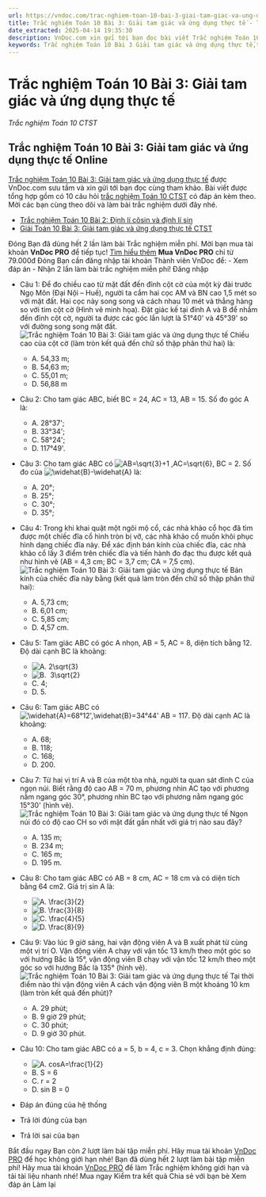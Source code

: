 ```yaml
---
url: https://vndoc.com/trac-nghiem-toan-10-bai-3-giai-tam-giac-va-ung-dung-thuc-te-290185
title: Trắc nghiệm Toán 10 Bài 3: Giải tam giác và ứng dụng thực tế - Trắc nghiệm Toán 10 CTST - VnDoc.com
date_extracted: 2025-04-14 19:35:30
description: VnDoc.com xin gửi tới bạn đọc bài viết Trắc nghiệm Toán 10 Bài 3: Giải tam giác và ứng dụng thực tế để bạn đọc cùng tham khảo.
keywords: Trắc nghiệm Toán 10 Bài 3 Giải tam giác và ứng dụng thực tế,trắc nghiệm toán 10,trắc nghiệm toán 10 CTST,trắc nghiệm toán 10 bài 3,toán 10,toán lớp 10,toán 10 CTST,toán 10 bài 3,Giải tam giác và ứng dụng thực tế
---
```


# Trắc nghiệm Toán 10 Bài 3: Giải tam giác và ứng dụng thực tế
 _Trắc nghiệm Toán 10 CTST_
## Trắc nghiệm Toán 10 Bài 3: Giải tam giác và ứng dụng thực tế Online
[Trắc nghiệm Toán 10 Bài 3: Giải tam giác và ứng dụng thực tế](<https://vndoc.com/trac-nghiem-toan-10-bai-3-giai-tam-giac-va-ung-dung-thuc-te-290185>) được VnDoc.com sưu tầm và xin gửi tới bạn đọc cùng tham khảo. Bài viết được tổng hợp gồm có 10 câu hỏi [trắc nghiệm Toán 10 CTST](<https://vndoc.com/trac-nghiem-toan-10-ctst>) có đáp án kèm theo. Mời các bạn cùng theo dõi và làm bài trắc nghiệm dưới đây nhé.
  * [Trắc nghiệm Toán 10 Bài 2: Định lí côsin và định lí sin](<https://vndoc.com/trac-nghiem-toan-10-bai-2-dinh-li-cosin-va-dinh-li-sin-290180>)
  * [Giải Toán 10 Bài 3: Giải tam giác và ứng dụng thực tế CTST](<https://vndoc.com/giai-toan-10-bai-3-giai-tam-giac-va-ung-dung-thuc-te-ctst-275580>)

Đóng
Bạn đã dùng hết 2 lần làm bài Trắc nghiệm miễn phí. Mời bạn mua tài khoản **VnDoc PRO** để tiếp tục\! [Tìm hiểu thêm](</pro>)
**Mua VnDoc PRO** chỉ từ 79.000đ
Đóng
Bạn cần đăng nhập tài khoản Thành viên VnDoc để:
\- Xem đáp án
\- Nhận 2 lần làm bài trắc nghiệm miễn phí\!
Đăng nhập 
  * Câu 1:
Để đo chiều cao từ mặt đất đến đỉnh cột cờ của một kỳ đài trước Ngọ Môn \(Đại Nội – Huế\), người ta cắm hai cọc AM và BN cao 1,5 mét so với mặt đất. Hai cọc này song song và cách nhau 10 mét và thẳng hàng so với tim cột cờ \(Hình vẽ minh họa\). Đặt giác kế tại đỉnh A và B để nhắm đến đỉnh cột cờ, người ta được các góc lần lượt là 51°40' và 45°39' so với đường song song mặt đất.
![Trắc nghiệm Toán 10 Bài 3: Giải tam giác và ứng dụng thực tế](https://i.vdoc.vn/data/image/2023/02/27/trac-nghiem-toan-10-bai-3-giai-tam-giac-va-ung-dung-thuc-te-1.jpg)
Chiều cao của cột cờ \(làm tròn kết quả đến chữ số thập phân thứ hai\) là:
    * A. 54,33 m;
    * B. 54,63 m;
    * C. 55,01 m;
    * D. 56,88 m
  * Câu 2:
Cho tam giác ABC, biết BC = 24, AC = 13, AB = 15. Số đo góc A là:
    * A. 28°37';
    * B. 33°34';
    * C. 58°24';
    * D. 117°49'.
  * Câu 3:
Cho tam giác ABC có ![AB=\\sqrt{3}+1 ,AC=\\sqrt{6}](https://tex.vdoc.vn?tex=AB%3D%5Csqrt%7B3%7D%2B1%20%2CAC%3D%5Csqrt%7B6%7D), BC = 2. Số đo của ![\\widehat{B}-\\widehat{A}](https://tex.vdoc.vn?tex=%5Cwidehat%7BB%7D-%5Cwidehat%7BA%7D) là:
    * A. 20°;
    * B. 25°;
    * C. 30°;
    * D. 35°;
  * Câu 4:
Trong khi khai quật một ngôi mộ cổ, các nhà khảo cổ học đã tìm được một chiếc đĩa cổ hình tròn bị vỡ, các nhà khảo cổ muốn khôi phục hình dạng chiếc đĩa này. Để xác định bán kính của chiếc đĩa, các nhà khảo cổ lấy 3 điểm trên chiếc đĩa và tiến hành đo đạc thu được kết quả như hình vẽ \(AB = 4,3 cm; BC = 3,7 cm; CA = 7,5 cm\).
![Trắc nghiệm Toán 10 Bài 3: Giải tam giác và ứng dụng thực tế](https://i.vdoc.vn/data/image/2023/02/27/trac-nghiem-toan-10-bai-3-giai-tam-giac-va-ung-dung-thuc-te-2.jpg)
Bán kính của chiếc đĩa này bằng \(kết quả làm tròn đến chữ số thập phân thứ hai\):
    * A. 5,73 cm;
    * B. 6,01 cm;
    * C. 5,85 cm;
    * D. 4,57 cm.
  * Câu 5:
Tam giác ABC có góc A nhọn, AB = 5, AC = 8, diện tích bằng 12. Độ dài cạnh BC là khoảng:
    * ![A. 2\\sqrt{3}](https://tex.vdoc.vn?tex=A.%202%5Csqrt%7B3%7D)
    * ![B.  3\\sqrt{2}](https://tex.vdoc.vn?tex=B.%C2%A0%203%5Csqrt%7B2%7D)
    * C. 4;
    * D. 5.
  * Câu 6:
Tam giác ABC có ![\\widehat{A}=68°12',\\widehat{B}=34°44' AB = 117](https://tex.vdoc.vn?tex=%5Cwidehat%7BA%7D%3D68%C2%B012'%2C%5Cwidehat%7BB%7D%3D34%C2%B044'%20AB%20%3D%20117). Độ dài cạnh AC là khoảng:
    * A. 68;
    * B. 118;
    * C. 168;
    * D. 200.
  * Câu 7:
Từ hai vị trí A và B của một tòa nhà, người ta quan sát đỉnh C của ngọn núi. Biết rằng độ cao AB = 70 m, phương nhìn AC tạo với phương nằm ngang góc 30°, phương nhìn BC tạo với phương nằm ngang góc 15°30' \(hình vẽ\).
![Trắc nghiệm Toán 10 Bài 3: Giải tam giác và ứng dụng thực tế](https://i.vdoc.vn/data/image/2023/02/27/trac-nghiem-toan-10-bai-3-giai-tam-giac-va-ung-dung-thuc-te-3.jpg)
Ngọn núi đó có độ cao CH so với mặt đất gần nhất với giá trị nào sau đây?
    * A. 135 m;
    * B. 234 m;
    * C. 165 m;
    * D. 195 m.
  * Câu 8:
Cho tam giác ABC có AB = 8 cm, AC = 18 cm và có diện tích bằng 64 cm2. Giá trị sin A là:
    * ![A. \\frac{3}{2}](https://tex.vdoc.vn?tex=A.%20%5Cfrac%7B3%7D%7B2%7D)
    * ![B. \\frac{3}{8}](https://tex.vdoc.vn?tex=B.%20%5Cfrac%7B3%7D%7B8%7D)
    * ![C. \\frac{4}{5}](https://tex.vdoc.vn?tex=C.%20%5Cfrac%7B4%7D%7B5%7D)
    * ![D. \\frac{8}{9}](https://tex.vdoc.vn?tex=D.%20%5Cfrac%7B8%7D%7B9%7D)
  * Câu 9:
Vào lúc 9 giờ sáng, hai vận động viên A và B xuất phát từ cùng một vị trí O. Vận động viên A chạy với vận tốc 13 km/h theo một góc so với hướng Bắc là 15°, vận động viên B chạy với vận tốc 12 km/h theo một góc so với hướng Bắc là 135° \(hình vẽ\).
![Trắc nghiệm Toán 10 Bài 3: Giải tam giác và ứng dụng thực tế](https://i.vdoc.vn/data/image/2023/02/27/trac-nghiem-toan-10-bai-3-giai-tam-giac-va-ung-dung-thuc-te-4.jpg)
Tại thời điểm nào thì vận động viên A cách vận động viên B một khoảng 10 km \(làm tròn kết quả đến phút\)?
    * A. 29 phút;
    * B. 9 giờ 29 phút;
    * C. 30 phút;
    * D. 9 giờ 30 phút.
  * Câu 10:
Cho tam giác ABC có a = 5, b = 4, c = 3. Chọn khẳng định đúng:
    * ![A. cosA=\\frac{1}{2}](https://tex.vdoc.vn?tex=A.%20cosA%3D%5Cfrac%7B1%7D%7B2%7D)
    * B. S = 6
    * C. r = 2
    * D. sin B = 0

  * Đáp án đúng của hệ thống
  * Trả lời đúng của bạn
  * Trả lời sai của bạn

Bắt đầu ngay
Bạn còn _2_ lượt làm bài tập miễn phí. Hãy mua tài khoản [VnDoc PRO](</pro>) để học không giới hạn nhé\!  Bạn đã dùng hết 2 lượt làm bài tập miễn phí\! Hãy mua tài khoản [VnDoc PRO](</pro>) để làm Trắc nghiệm không giới hạn và tải tài liệu nhanh nhé\!  Mua ngay
Kiểm tra kết quả Chia sẻ với bạn bè Xem đáp án Làm lại
